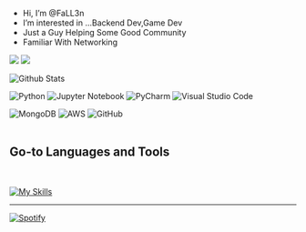 -  Hi, I’m @FaLL3n
-  I’m interested in ...Backend Dev,Game Dev
- Just a Guy Helping Some Good Community
- Familiar With Networking


<!---
FaLL3nWhizzy/FaLL3nWhizzy is a ✨ special ✨ repository because its `README.md` (this file) appears on your GitHub profile.
You can click the Preview link to take a look at your changes.
--->

<img src ="https://img.shields.io/badge/-LUA-2C2D72?logo=lua&logoColor=fff"> <img src ="https://img.shields.io/badge/-Python-/3776AB?logo=Python&logoColor=fff">


![Github Stats](https://github-readme-stats-fall3nwhizzy.vercel.app/api?username=FaLL3nWhizzy&count_private=true&show_icons=true&theme=github_dark)

<!--
![Top Launguage](https://github-readme-stats.vercel.app/api/top-langs/?username=FaLL3nWhizzy&show_icons=true&theme=github_dark)
===>
<!--
[![Readme Card](https://github-readme-stats-fall3nwhizzy.vercel.app/api/pin/?username=FaLL3nWhizzy&repo=FaLL3nWhizzy)](https://github.com/FaLL3nWhizzy/FaLL3nWhizzy)
--->

![Python](https://img.shields.io/badge/python-3670A0?style=for-the-badge&logo=python&logoColor=ffdd54)
![Jupyter Notebook](https://img.shields.io/badge/jupyter-%23FA0F00.svg?style=for-the-badge&logo=jupyter&logoColor=white)
![PyCharm](https://img.shields.io/badge/pycharm-143?style=for-the-badge&logo=pycharm&logoColor=black&color=black&labelColor=green)
![Visual Studio Code](https://img.shields.io/badge/Visual%20Studio%20Code-0078d7.svg?style=for-the-badge&logo=visual-studio-code&logoColor=white)
<!--![Pandas](https://img.shields.io/badge/pandas-%23150458.svg?style=for-the-badge&logo=pandas&logoColor=white)
![NumPy](https://img.shields.io/badge/numpy-%23013243.svg?style=for-the-badge&logo=numpy&logoColor=white)
![Matplotlib](https://img.shields.io/badge/Matplotlib-%23ffffff.svg?style=for-the-badge&logo=Matplotlib&logoColor=black)
![scikit-learn](https://img.shields.io/badge/scikit--learn-%23F7931E.svg?style=for-the-badge&logo=scikit-learn&logoColor=white)
![SciPy](https://img.shields.io/badge/SciPy-%230C55A5.svg?style=for-the-badge&logo=scipy&logoColor=%white)
![TensorFlow](https://img.shields.io/badge/TensorFlow-%23FF6F00.svg?style=for-the-badge&logo=TensorFlow&logoColor=white)
![Keras](https://img.shields.io/badge/Keras-%23D00000.svg?style=for-the-badge&logo=Keras&logoColor=white)
![Flask](https://img.shields.io/badge/flask-%23000.svg?style=for-the-badge&logo=flask&logoColor=white)
--->
![MongoDB](https://img.shields.io/badge/MongoDB-%234ea94b.svg?style=for-the-badge&logo=mongodb&logoColor=white)
![AWS](https://img.shields.io/badge/AWS-%23FF9900.svg?style=for-the-badge&logo=amazon-aws&logoColor=white)
![GitHub](https://img.shields.io/badge/github-%23121011.svg?style=for-the-badge&logo=github&logoColor=white) <br><br>

## **Go-to Languages and Tools**

</br>

[![My Skills](https://skillicons.dev/icons?i=ts,js,rust,html,css,svelte,react,python,nodejs,mysql,nginx,nextjs,vim,vscode,vercel,prisma,sass,mongodb,figma,gimp,ps&perline=14)](https://mohitya.dev/tools)

<hr />

[![Spotify](https://novatorem-swart-mu.vercel.app/api/spotify)](https://open.spotify.com/user/USER_NAME)

